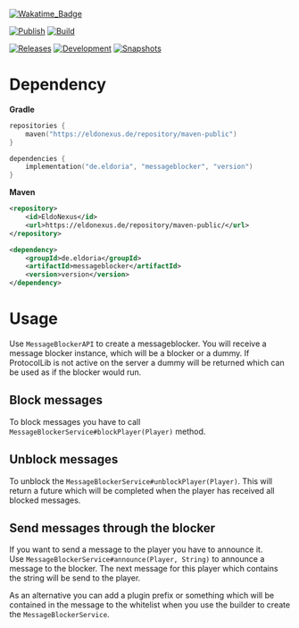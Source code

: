 [![Wakatime_Badge](https://wakatime.com/badge/github/eldoriarpg/messageblocker.svg)][wakatime]

[![Publish](https://img.shields.io/github/workflow/status/eldoriarpg/messageblocker/Publish%20to%20Nexus?style=for-the-badge&label=Publish)][publish]
[![Build](https://img.shields.io/github/workflow/status/eldoriarpg/messageblocker/Verify%20state?style=for-the-badge&label=Build)][verify]

[![Releases](https://img.shields.io/nexus/maven-releases/de.eldoria/messageblocker?label=Release&logo=Release&server=https%3A%2F%2Feldonexus.de&style=for-the-badge)][release]
[![Development](https://img.shields.io/nexus/maven-dev/de.eldoria/messageblocker?label=DEV&logo=Release&server=https%3A%2F%2Feldonexus.de&style=for-the-badge)][development]
[![Snapshots](https://img.shields.io/nexus/s/de.eldoria/messageblocker?color=orange&label=Snapshot&server=https%3A%2F%2Feldonexus.de&style=for-the-badge)][snapshot]

<!-- [![Text](image_link)][link_anchor] -->
<!-- [anchor]: link> -->

# Dependency

**Gradle**

``` kotlin
repositories {
    maven("https://eldonexus.de/repository/maven-public")
}

dependencies {
    implementation("de.eldoria", "messageblocker", "version")
}
```

**Maven**

``` xml
<repository>
    <id>EldoNexus</id>
    <url>https://eldonexus.de/repository/maven-public/</url>
</repository>

<dependency>
    <groupId>de.eldoria</groupId>
    <artifactId>messageblocker</artifactId>
    <version>version</version>
</dependency>
```

# Usage

Use `MessageBlockerAPI` to create a messageblocker. You will receive a message blocker instance, which will be a blocker
or a dummy. If ProtocolLib is not active on the server a dummy will be returned which can be used as if the blocker
would run.

## Block messages

To block messages you have to call `MessageBlockerService#blockPlayer(Player)` method.

## Unblock messages

To unblock the `MessageBlockerService#unblockPlayer(Player)`. This will return a future which will be completed when the
player has received all blocked messages.

## Send messages through the blocker

If you want to send a message to the player you have to announce it.\
Use `MessageBlockerService#announce(Player, String)` to announce a message to the blocker. The next message for this
player which contains the string will be send to the player.

As an alternative you can add a plugin prefix or something which will be contained in the message to the whitelist when
you use the builder to create the `MessageBlockerService`.

[wakatime]: https://wakatime.com/badge/github/eldoriarpg/messageblocker

[publish]: https://github.com/eldoriarpg/messageblocker/actions/workflows/publish_to_nexus.yml

[verify]: https://github.com/eldoriarpg/messageblocker/actions/workflows/verify.yml

[release]: https://eldonexus.de/#browse/browse:maven-releases:de%2Feldoria%2Fmessageblocker

[development]: https://eldonexus.de/#browse/browse:maven-dev:de%2Feldoria%2Fmessageblocker

[snapshot]: https://eldonexus.de/#browse/browse:maven-snapshots:de%2Feldoria%2Fmessageblocker
